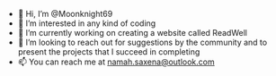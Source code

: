 - 👋 Hi, I’m @Moonknight69
- 👀 I’m interested in any kind of coding
- 🌱 I’m currently working on creating a website called ReadWell
- 💞️ I’m looking to reach out for suggestions by the community and to present the projects that I succeed in completing
- 📫 You can reach me at namah.saxena@outlook.com

<!---
Moonknight69 is a ✨ special ✨ repository because its `README.md` (this file) appears on your GitHub profile.
You can click the Preview link to take a look at your changes.
--->
